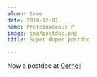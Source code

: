 ```yaml
---
alumn: true
date: 2018-12-01
name: Proteinaceous P
image: img/postdoc.png
title: Super duper postdoc

---
```

Now a postdoc at <a href="http://cornell.edu">Cornell</a>
